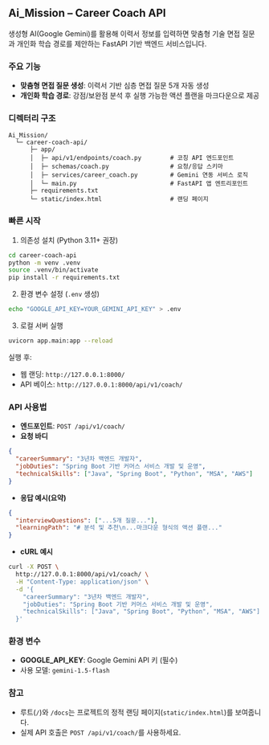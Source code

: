 ## Ai_Mission – Career Coach API

생성형 AI(Google Gemini)를 활용해 이력서 정보를 입력하면 맞춤형 기술 면접 질문과 개인화 학습 경로를 제안하는 FastAPI 기반 백엔드 서비스입니다.

### 주요 기능

- **맞춤형 면접 질문 생성**: 이력서 기반 심층 면접 질문 5개 자동 생성
- **개인화 학습 경로**: 강점/보완점 분석 후 실행 가능한 액션 플랜을 마크다운으로 제공

### 디렉터리 구조

```
Ai_Mission/
  └─ career-coach-api/
      ├─ app/
      │  ├─ api/v1/endpoints/coach.py        # 코칭 API 엔드포인트
      │  ├─ schemas/coach.py                 # 요청/응답 스키마
      │  ├─ services/career_coach.py         # Gemini 연동 서비스 로직
      │  └─ main.py                          # FastAPI 앱 엔트리포인트
      ├─ requirements.txt
      └─ static/index.html                   # 랜딩 페이지
```

### 빠른 시작

1. 의존성 설치 (Python 3.11+ 권장)

```bash
cd career-coach-api
python -m venv .venv
source .venv/bin/activate
pip install -r requirements.txt
```

2. 환경 변수 설정 (`.env` 생성)

```bash
echo "GOOGLE_API_KEY=YOUR_GEMINI_API_KEY" > .env
```

3. 로컬 서버 실행

```bash
uvicorn app.main:app --reload
```

실행 후:

- 웹 랜딩: `http://127.0.0.1:8000/`
- API 베이스: `http://127.0.0.1:8000/api/v1/coach/`

### API 사용법

- **엔드포인트**: `POST /api/v1/coach/`
- **요청 바디**

```json
{
  "careerSummary": "3년차 백엔드 개발자",
  "jobDuties": "Spring Boot 기반 커머스 서비스 개발 및 운영",
  "technicalSkills": ["Java", "Spring Boot", "Python", "MSA", "AWS"]
}
```

- **응답 예시(요약)**

```json
{
  "interviewQuestions": ["...5개 질문..."],
  "learningPath": "# 분석 및 추천\n...마크다운 형식의 액션 플랜..."
}
```

- **cURL 예시**

```bash
curl -X POST \
  http://127.0.0.1:8000/api/v1/coach/ \
  -H "Content-Type: application/json" \
  -d '{
    "careerSummary": "3년차 백엔드 개발자",
    "jobDuties": "Spring Boot 기반 커머스 서비스 개발 및 운영",
    "technicalSkills": ["Java", "Spring Boot", "Python", "MSA", "AWS"]
  }'
```

### 환경 변수

- **GOOGLE_API_KEY**: Google Gemini API 키 (필수)
- 사용 모델: `gemini-1.5-flash`

### 참고

- 루트(`/`)와 `/docs`는 프로젝트의 정적 랜딩 페이지(`static/index.html`)를 보여줍니다.
- 실제 API 호출은 `POST /api/v1/coach/`를 사용하세요.
